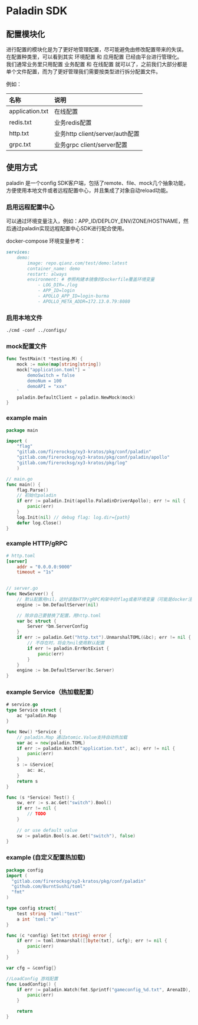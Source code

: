 # Paladin SDK

## 配置模块化
进行配置的模块化是为了更好地管理配置，尽可能避免由修改配置带来的失误。  
在配置种类里，可以看到其实 环境配置 和 应用配置 已经由平台进行管理化。  
我们通常业务里只用配置 业务配置 和 在线配置 就可以了，之前我们大部分都是单个文件配置，而为了更好管理我们需要按类型进行拆分配置文件。  

例如：

| 名称 | 说明 |
|:------|:------|
| application.txt | 在线配置 |
| redis.txt | 业务redis配置 |
| http.txt | 业务http client/server/auth配置 |
| grpc.txt | 业务grpc client/server配置 |

## 使用方式

paladin 是一个config SDK客户端，包括了remote、file、mock几个抽象功能，方便使用本地文件或者远程配置中心，并且集成了对象自动reload功能。

### 启用远程配置中心
可以通过环境变量注入，例如：APP_ID/DEPLOY_ENV/ZONE/HOSTNAME，然后通过paladin实现远程配置中心SDK进行配合使用。

docker-compose 环境变量参考：
```markdown
services:
    demo:
        image: repo.qianz.com/test/demo:latest
        container_name: demo
        restart: always
        environment: # 参照构建本镜像的Dockerfile覆盖环境变量
            - LOG_DIR=./log
            - APP_ID=login
            - APOLLO_APP_ID=login-burma
            - APOLLO_META_ADDR=172.13.0.79:8080

```

### 启用本地文件

```shell
./cmd -conf ../configs/
```

### mock配置文件
```go
func TestMain(t *testing.M) {
    mock := make(map[string]string])
    mock["application.toml"] = `
        demoSwitch = false
        demoNum = 100
        demoAPI = "xxx"
    `
    paladin.DefaultClient = paladin.NewMock(mock)
}
```

### example main
```go
package main

import (
	"flag"
    "gitlab.com/firerocksg/xy3-kratos/pkg/conf/paladin"
	"gitlab.com/firerocksg/xy3-kratos/pkg/conf/paladin/apollo"
	"gitlab.com/firerocksg/xy3-kratos/pkg/log"
	)

// main.go
func main() {
	flag.Parse()
    // 初始化paladin
    if err := paladin.Init(apollo.PaladinDriverApollo); err != nil {
        panic(err)
    }
    log.Init(nil) // debug flag: log.dir={path}
    defer log.Close()
}
```

### example HTTP/gRPC
```toml
# http.toml
[server]
    addr = "0.0.0.0:9000"
    timeout = "1s"
  
```

```go
// server.go
func NewServer() {
	// 默认配置用nil，这时读取HTTP/gRPC构架中的flag或者环境变量（可能是docker注入的环境变量，默认端口：8000/9000）
	engine := bm.DefaultServer(nil)

	// 除非自己要替换了配置，用http.toml
	var bc struct {
		Server *bm.ServerConfig
	}
	if err := paladin.Get("http.txt").UnmarshalTOML(&bc); err != nil {
		// 不存在时，将会为nil使用默认配置
		if err != paladin.ErrNotExist {
			panic(err)
		}
	}
	engine := bm.DefaultServer(bc.Server)
}
```

### example Service（热加载配置）
```go
# service.go
type Service struct {
	ac *paladin.Map
}

func New() *Service {
	// paladin.Map 通过atomic.Value支持自动热加载
	var ac = new(paladin.TOML)
	if err := paladin.Watch("application.txt", ac); err != nil {
		panic(err)
	}
	s := &Service{
		ac: ac,
	}
	return s
}

func (s *Service) Test() {
	sw, err := s.ac.Get("switch").Bool()
	if err != nil {
		// TODO
	}
	
	// or use default value
	sw := paladin.Bool(s.ac.Get("switch"), false)
}
```

### example (自定义配置热加载)

```go
package config
import (
  "gitlab.com/firerocksg/xy3-kratos/pkg/conf/paladin"
  "github.com/BurntSushi/toml"
  "fmt"
)

type config struct{
	test string `toml:"test"`
    a int `toml:"a"`
}

func (c *config) Set(txt string) error {
	if err := toml.Unmarshal([]byte(txt), &cfg); err != nil {
		panic(err)
	}	
}

var cfg = &config{}

//LoadConfig 游戏配置
func LoadConfig() {
	if err := paladin.Watch(fmt.Sprintf("gameconfig_%d.txt", ArenaID), cfg); err != nil {
		panic(err)
	}

	return
}

```

 